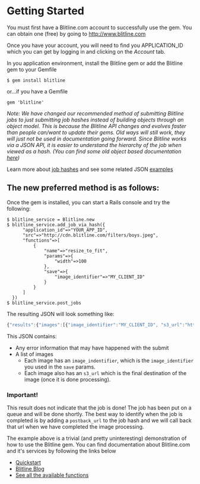 Getting Started
===============

You must first have a Blitline.com account to successfully use the gem. You can obtain one (free) by going to http://www.blitline.com

Once you have your account, you will need to find you APPLICATION_ID which you can get by logging in and clicking on the *Account* tab.


In you application environment, install the Blitline gem or add the Blitline gem to your Gemfile

    $ gem install blitline

or...if you have a Gemfile

    gem 'blitline'

*Note: We have changed our recommended method of submitting Blitline jobs to just submitting job hashes instead of building
objects through an object model. This is because the Blitline API changes and evolves faster than people can/want to update their gems. 
Old ways will still work, they will just not be used in documentation going forward. Since Blitline works via a JSON API, it is
easier to understand the hierarchy of the job when viewed as a hash. (You can find some old object based documentation [here](https://github.com/blitline-dev/blitline/wiki))*

Learn more about [job hashes](http://www.blitline.com/docs/api) and see some related JSON [examples](http://www.blitline.com/docs/examples)

## The new preferred method is as follows:

Once the gem is installed, you can start a Rails console and try the following:

    $ blitline_service = Blitline.new
    $ blitline_service.add_job_via_hash({
          "application_id"=>"YOUR_APP_ID",
          "src"=>"http://cdn.blitline.com/filters/boys.jpeg",
          "functions"=>[
              {
                  "name"=>"resize_to_fit",
                  "params"=>{
                      "width"=>100
                  },
                  "save"=>{
                      "image_identifier"=>"MY_CLIENT_ID"
                  }
              }
          ]
      })
    $ blitline_service.post_jobs

The resulting JSON will look something like:

```js
{"results":{"images":[{"image_identifier":"MY_CLIENT_ID", "s3_url":"http://s3.amazonaws.com/blitline/9393939393/99/6CPGskk11mM-B8zaCYUJzqbw.jpg"}] ,"job_id":"4JVyFJBIhlpHNXLK-YClq5g"}}
```

This JSON contains:

- Any error information that may have happened with the submit
- A list of images
  - Each image has an `image_indentifier`, which is the `image_identifier` you used in the `save` params.
  - Each image also has an `s3_url` which is the final destination of the image (once it is done processing).

### Important! ###
This result does not indicate that the job is done! The job has been put on a queue and will be done shortly. The best
way to identify when the job is completed is by adding a `postback_url` to the job hash and we will call back that url
when we have completed the image processing.


The example above is a trivial (and pretty uninteresting) demonstration of how to use the Blitline gem. You can find documentation about Blitline.com and it's services by following the links below

* [Quickstart](http://www.blitline.com/docs/quickstart)
* [Blitline Blog](http://blitline.tumblr.com)
* [See all the available functions](http://www.blitline.com/docs/functions)


